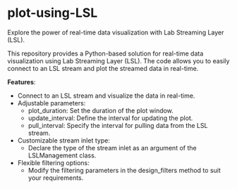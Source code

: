 # plot-using-LSL
Explore the power of real-time data visualization with Lab Streaming Layer (LSL).

This repository provides a Python-based solution for real-time data visualization using Lab Streaming Layer (LSL). The code allows you to easily connect to an LSL stream and plot the streamed data in real-time.

**Features**:
- Connect to an LSL stream and visualize the data in real-time.
- Adjustable parameters:
  - plot_duration: Set the duration of the plot window.
  - update_interval: Define the interval for updating the plot.
  - pull_interval: Specify the interval for pulling data from the LSL stream.
- Customizable stream inlet type:
  - Declare the type of the stream inlet as an argument of the LSLManagement class.
- Flexible filtering options:
  - Modify the filtering parameters in the design_filters method to suit your requirements.
